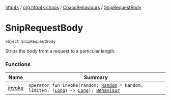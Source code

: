 [http4k](../../../index.md) / [org.http4k.chaos](../../index.md) / [ChaosBehaviours](../index.md) / [SnipRequestBody](./index.md)

# SnipRequestBody

`object SnipRequestBody`

Strips the body from a request to a particular length.

### Functions

| Name | Summary |
|---|---|
| [invoke](invoke.md) | `operator fun invoke(random: `[`Random`](https://kotlinlang.org/api/latest/jvm/stdlib/kotlin.random/-random/index.html)` = Random, limitFn: (`[`Long`](https://kotlinlang.org/api/latest/jvm/stdlib/kotlin/-long/index.html)`) -> `[`Long`](https://kotlinlang.org/api/latest/jvm/stdlib/kotlin/-long/index.html)`): `[`Behaviour`](../../-behaviour.md) |
